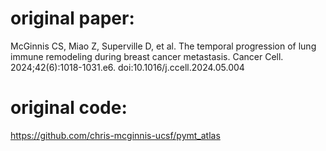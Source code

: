 # original paper: 
McGinnis CS, Miao Z, Superville D, et al. The temporal progression of lung immune remodeling during breast cancer metastasis. Cancer Cell. 2024;42(6):1018-1031.e6. doi:10.1016/j.ccell.2024.05.004

# original code:
https://github.com/chris-mcginnis-ucsf/pymt_atlas

